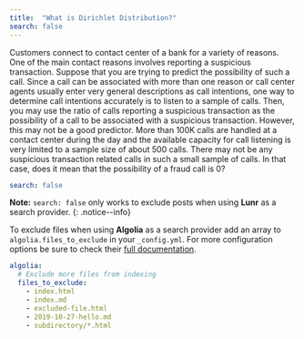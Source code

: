 ```yaml
---
title:  "What is Dirichlet Distribution?"
search: false
---
```


Customers connect to contact center of a bank for a variety of reasons. 
One of the main contact reasons involves reporting a suspicious transaction. 
Suppose that you are trying to predict the possibility of such a call. Since a 
call can be associated with more than one reason or call center agents 
usually enter very general descriptions as call intentions, one way to 
determine call intentions accurately is to listen to a sample of calls. Then, 
you may use the ratio of calls reporting a suspicious transaction as 
the possibility of a call to be associated with a suspicious transaction.
However, this may not be a good predictor. More than 100K calls are handled at 
a contact center during the day and the available capacity for call listening 
is very limited to a sample size of about 500 calls. There may not be any 
suspicious transaction related calls in such a small sample of calls. In that 
case, does it mean that the possibility of a fraud call is 0? 

```yaml
search: false
```

**Note:** `search: false` only works to exclude posts when using **Lunr** as a search provider.
{: .notice--info}

To exclude files when using **Algolia** as a search provider add an array to `algolia.files_to_exclude` in your `_config.yml`. For more configuration options be sure to check their [full documentation](https://community.algolia.com/jekyll-algolia/options.html).

```yaml
algolia:
  # Exclude more files from indexing
  files_to_exclude:
    - index.html
    - index.md
    - excluded-file.html
    - 2019-10-27-hello.md
    - subdirectory/*.html
```